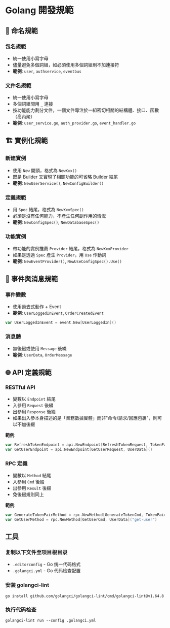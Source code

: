 # Golang 開發規範

## 📁 命名規範

### 包名規範
- 統一使用小寫字母
- 儘量避免多個詞組，如必須使用多個詞組則不加連接符
- **範例**: `user`, `authservice`, `eventbus`

### 文件名規範
- 統一使用小寫字母
- 多個詞組間用 `_` 連接
- 按功能能力劃分文件，一個文件專注於一組密切相關的結構體、接口、函數（高內聚）
- **範例**: `user_service.go`, `auth_provider.go`, `event_handler.go`

## 🏗️ 實例化規範

### 新建實例
- 使用 `New` 開頭，格式為 `NewXxx()`
- 既是 Builder 又實現了相關功能的可省略 Builder 結尾
- **範例**: `NewUserService()`, `NewConfigBuilder()`

### 定義規範
- 用 `Spec` 結尾，格式為 `NewXxxSpec()`
- 必須是沒有任何能力，不產生任何副作用的情況
- **範例**: `NewConfigSpec()`, `NewDatabaseSpec()`

### 功能實例
- 帶功能的實例推薦 `Provider` 結尾，格式為 `NewXxxProvider`
- 如果是透過 `Spec` 產生 `Provider`，用 `Use` 作動詞
- **範例**: `NewEventProvider()`, `NewUseConfigSpec().Use()`

## 📡 事件與消息規範

### 事件變數
- 使用過去式動作 + Event
- **範例**: `UserLoggedInEvent`, `OrderCreatedEvent`
```go
var UserLoggedInEvent = event.New[UserLoggedIn]()
```

### 消息體
- 無後綴或使用 `Message` 後綴
- **範例**: `UserData`, `OrderMessage`

## 🌐 API 定義規範

### RESTful API
- 變數以 `Endpoint` 結尾
- 入參用 `Request` 後綴
- 出參用 `Response` 後綴
- 如果出入參本身描述的是「業務數據實體」而非"命令/請求/回應包裹"，則可以不加後綴

**範例**:
```go
var RefreshTokenEndpoint = api.NewEndpoint[RefreshTokenRequest, TokenPair]()
var GetUserEndpoint = api.NewEndpoint[GetUserRequest, UserData]()
```

### RPC 定義
- 變數以 `Method` 結尾
- 入參用 `Cmd` 後綴
- 出參用 `Result` 後綴
- 免後綴規則同上

**範例**:
```go
var GenerateTokenPairMethod = rpc.NewMethod[GenerateTokenCmd, TokenPair]("generate-token")
var GetUserMethod = rpc.NewMethod[GetUserCmd, UserData]("get-user")
```


## 工具

### 复制以下文件至项目根目录
- `.editorconfig` - Go 统一代码格式
- `.golangci.yml` - Go 代码检查配置

### 安装 golangci-lint
```shell
go install github.com/golangci/golangci-lint/cmd/golangci-lint@v1.64.8
```

### 执行代码检查
```shell
golangci-lint run --config .golangci.yml
```
